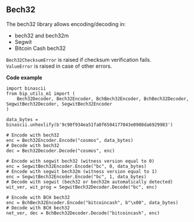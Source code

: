 ## Bech32

The bech32 library allows encoding/decoding in:
- bech32 and bech32m
- Segwit
- Bitcoin Cash bech32

`Bech32ChecksumError` is raised if checksum verification fails.\
`ValueError` is raised in case of other errors.

**Code example**

    import binascii
    from bip_utils_m1 import (
        Bech32Decoder, Bech32Encoder, BchBech32Encoder, BchBech32Decoder, SegwitBech32Decoder, SegwitBech32Encoder
    )

    data_bytes = binascii.unhexlify(b'9c90f934ea51fa0f6504177043e0908da6929983')

    # Encode with bech32
    enc = Bech32Encoder.Encode("cosmos", data_bytes)
    # Decode with bech32
    dec = Bech32Decoder.Decode("cosmos", enc)

    # Encode with segwit bech32 (witness version equal to 0)
    enc = SegwitBech32Encoder.Encode("bc", 0, data_bytes)
    # Encode with segwit bech32m (witness version equal to 1)
    enc = SegwitBech32Encoder.Encode("bc", 1, data_bytes)
    # Decode with segwit (bech32 or bech32m automatically detected)
    wit_ver, wit_prog = SegwitBech32Decoder.Decode("bc", enc)

    # Encode with BCH bech32
    enc = BchBech32Encoder.Encode("bitcoincash", b"\x00", data_bytes)
    # Decode with BCH bech32
    net_ver, dec = BchBech32Decoder.Decode("bitcoincash", enc)
